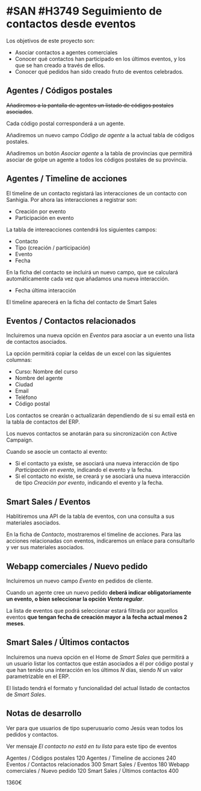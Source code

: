# #SAN #H3749 Seguimiento de contactos desde eventos

Los objetivos de este proyecto son:
* Asociar contactos a agentes comerciales
* Conocer qué contactos han participado en los últimos eventos, y los que se han creado a través de ellos.
* Conocer qué pedidos han sido creado fruto de eventos celebrados.

## Agentes / Códigos postales
~~Añadiremos a la pantalla de agentes un listado de códigos postales asociados~~.

Cada código postal corresponderá a un agente.

Añadiremos un nuevo campo _Código de agente_ a la actual tabla de códigos postales.

Añadiremos un botón _Asociar agente_ a la tabla de provincias que permitirá asociar de golpe un agente a todos los códigos postales de su provincia.

## Agentes / Timeline de acciones
El timeline de un contacto registará las interacciones de un contacto con Sanhigia. Por ahora las interacciones a registrar son:
* Creación por evento
* Participación en evento

La tabla de intereacciones contendrá los siguientes campos:
* Contacto
* Tipo (creación / participación)
* Evento
* Fecha

En la ficha del contacto se incluirá un nuevo campo, que se calculará automáticamente cada vez que añadamos una nueva interacción.
* Fecha última interacción

El timeline aparecerá en la ficha del contacto de Smart Sales

## Eventos / Contactos relacionados
Incluiremos una nueva opción en _Eventos_ para asociar a un evento una lista de contactos asociados.

La opción permitirá copiar la celdas de un excel con las siguientes columnas:
* Curso: Nombre del curso
* Nombre del agente
* Ciudad
* Email
* Teléfono
* Código postal

Los contactos se crearán o actualizarán dependiendo de si su email está en la tabla de contactos del ERP.

Los nuevos contactos se anotarán para su sincronización con Active Campaign.

Cuando se asocie un contacto al evento:
* Si el contacto ya existe, se asociará una nueva interacción de tipo _Participación en evento_, indicando el evento y la fecha.
* Si el contacto no existe, se creará y se asociará una nueva interacción de tipo _Creación por evento_, indicando el evento y la fecha.

## Smart Sales / Eventos
Hablitiremos una API de la tabla de eventos, con una consulta a sus materiales asociados.

En la ficha de _Contacto_, mostraremos el timeline de acciones. Para las acciones relacionadas con eventos, indicaremos un enlace para consultarlo y ver sus materiales asociados.

## Webapp comerciales / Nuevo pedido
Incluiremos un nuevo campo _Evento_ en pedidos de cliente.

Cuando un agente cree un nuevo pedido **deberá indicar obligatoriamente un evento, o bien seleccionar la opción _Venta regular_**.

La lista de eventos que podrá seleccionar estará filtrada por aquellos eventos **que tengan fecha de creación mayor a la fecha actual menos 2 meses**.

## Smart Sales / Últimos contactos
Incluiremos una nueva opción en el Home de _Smart Sales_ que permitirá a un usuario listar los contactos que están asociados a él por código postal y que han tenido una interacción en los últimos _N_ días, siendo _N_ un valor parametrizable en el ERP.

El listado tendrá el formato y funcionalidad del actual listado de contactos de _Smart Sales_.

## Notas de desarrollo
Ver para que usuarios de tipo superusuario como Jesús vean todos los pedidos y contactos.

Ver mensaje _El contacto no está en tu lista_ para este tipo de eventos


Agentes / Códigos postales 120
Agentes / Timeline de acciones 240
Eventos / Contactos relacionados 300
Smart Sales / Eventos 180
Webapp comerciales / Nuevo pedido 120
Smart Sales / Últimos contactos 400

1360€
